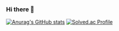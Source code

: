 ### Hi there 👋
[![Anurag's GitHub stats](https://github-readme-stats.vercel.app/api?username=limbs713)](https://github.com/anuraghazra/github-readme-stats&theme=dracula)
[![Solved.ac Profile](http://mazassumnida.wtf/api/v2/generate_badge?boj=limbs710)](https://solved.ac/limbs710/)
<!--
**limbs713/limbs713** is a ✨ _special_ ✨ repository because its `README.md` (this file) appears on your GitHub profile.

Here are some ideas to get you started:

- 🔭 I’m currently working on ...
- 🌱 I’m currently learning ...
- 👯 I’m looking to collaborate on ...
- 🤔 I’m looking for help with ...
- 💬 Ask me about ...
- 📫 How to reach me: ...
- 😄 Pronouns: ...
- ⚡ Fun fact: ...
-->
